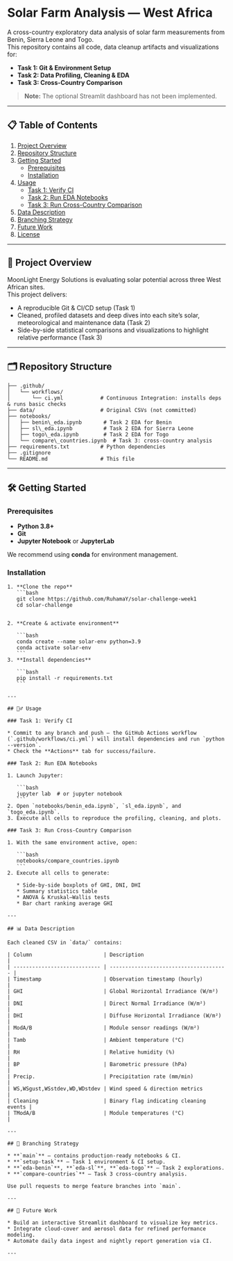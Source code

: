 # Solar Farm Analysis — West Africa

A cross-country exploratory data analysis of solar farm measurements from Benin, Sierra Leone and Togo.  
This repository contains all code, data cleanup artifacts and visualizations for:

- **Task 1: Git & Environment Setup**  
- **Task 2: Data Profiling, Cleaning & EDA**  
- **Task 3: Cross-Country Comparison**  

> **Note:** The optional Streamlit dashboard has not been implemented.

---

## 📋 Table of Contents

1. [Project Overview](#project-overview)  
2. [Repository Structure](#repository-structure)  
3. [Getting Started](#getting-started)  
   - [Prerequisites](#prerequisites)  
   - [Installation](#installation)  
4. [Usage](#usage)  
   - [Task 1: Verify CI](#task-1-verify-ci)  
   - [Task 2: Run EDA Notebooks](#task-2-run-eda-notebooks)  
   - [Task 3: Run Cross-Country Comparison](#task-3-run-cross-country-comparison)  
5. [Data Description](#data-description)  
6. [Branching Strategy](#branching-strategy)  
7. [Future Work](#future-work)  
8. [License](#license)  

---

## 🚀 Project Overview

MoonLight Energy Solutions is evaluating solar potential across three West African sites.  
This project delivers:

- A reproducible Git & CI/CD setup (Task 1)  
- Cleaned, profiled datasets and deep dives into each site’s solar, meteorological and maintenance data (Task 2)  
- Side-by-side statistical comparisons and visualizations to highlight relative performance (Task 3)  

---

## 🗂 Repository Structure
```
├── .github/
│   └── workflows/
│       └── ci.yml            # Continuous Integration: installs deps & runs basic checks
├── data/                     # Original CSVs (not committed)
├── notebooks/
│   ├── benin\_eda.ipynb       # Task 2 EDA for Benin
│   ├── sl\_eda.ipynb          # Task 2 EDA for Sierra Leone
│   ├── togo\_eda.ipynb        # Task 2 EDA for Togo
│   └── compare\_countries.ipynb  # Task 3: cross-country analysis
├── requirements.txt          # Python dependencies
├── .gitignore
└── README.md                 # This file

````

---

## 🛠 Getting Started

### Prerequisites

- **Python 3.8+**  
- **Git**  
- **Jupyter Notebook** or **JupyterLab**  

We recommend using **conda** for environment management.

### Installation
````
1. **Clone the repo**  
   ```bash
   git clone https://github.com/RuhamaY/solar-challenge-week1
   cd solar-challenge


2. **Create & activate environment**

   ```bash
   conda create --name solar-env python=3.9
   conda activate solar-env
   ```
3. **Install dependencies**

   ```bash
   pip install -r requirements.txt
   ```

---

## 🏃‍♂️ Usage

### Task 1: Verify CI

* Commit to any branch and push — the GitHub Actions workflow (`.github/workflows/ci.yml`) will install dependencies and run `python --version`.
* Check the **Actions** tab for success/failure.

### Task 2: Run EDA Notebooks

1. Launch Jupyter:

   ```bash
   jupyter lab  # or jupyter notebook
   ```
2. Open `notebooks/benin_eda.ipynb`, `sl_eda.ipynb`, and `togo_eda.ipynb`.
3. Execute all cells to reproduce the profiling, cleaning, and plots.

### Task 3: Run Cross-Country Comparison

1. With the same environment active, open:

   ```bash
   notebooks/compare_countries.ipynb
   ```
2. Execute all cells to generate:

   * Side-by-side boxplots of GHI, DNI, DHI
   * Summary statistics table
   * ANOVA & Kruskal–Wallis tests
   * Bar chart ranking average GHI

---

## 📊 Data Description

Each cleaned CSV in `data/` contains:

| Column                       | Description                            |
| ---------------------------- | -------------------------------------- |
| Timestamp                    | Observation timestamp (hourly)         |
| GHI                          | Global Horizontal Irradiance (W/m²)    |
| DNI                          | Direct Normal Irradiance (W/m²)        |
| DHI                          | Diffuse Horizontal Irradiance (W/m²)   |
| ModA/B                       | Module sensor readings (W/m²)          |
| Tamb                         | Ambient temperature (°C)               |
| RH                           | Relative humidity (%)                  |
| BP                           | Barometric pressure (hPa)              |
| Precip.                      | Precipitation rate (mm/min)            |
| WS,WSgust,WSstdev,WD,WDstdev | Wind speed & direction metrics         |
| Cleaning                     | Binary flag indicating cleaning events |
| TModA/B                      | Module temperatures (°C)               |

---

## 🌿 Branching Strategy

* **`main`** — contains production-ready notebooks & CI.
* **`setup-task`** — Task 1 environment & CI setup.
* **`eda-benin`**, **`eda-sl`**, **`eda-togo`** — Task 2 explorations.
* **`compare-countries`** — Task 3 cross-country analysis.

Use pull requests to merge feature branches into `main`.

---

## 🔮 Future Work

* Build an interactive Streamlit dashboard to visualize key metrics.
* Integrate cloud-cover and aerosol data for refined performance modeling.
* Automate daily data ingest and nightly report generation via CI.

---
